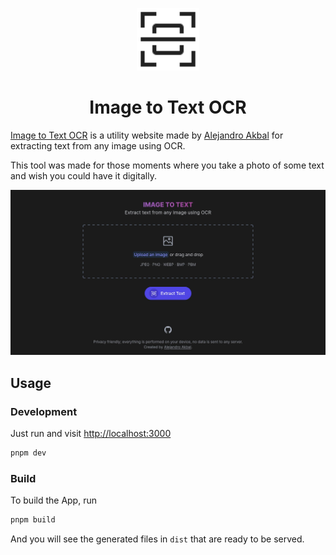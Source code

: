 <p align='center'>
  <img src='https://raw.githubusercontent.com/AlejandroAkbal/Image-to-Text-OCR/main/public/favicon.svg' alt='Image to Text OCR' height='100'/>
</p>

<h1 align='center'>
Image to Text OCR
</h1>

[Image to Text OCR](https://paste.photos/) is a utility website made by [Alejandro Akbal](https://akbal.dev)
for extracting text from any image using OCR.

This tool was made for those moments where you take a photo of some text and wish you could have it digitally.

![Preview](./public/social.jpg)

## Usage

### Development

Just run and visit <http://localhost:3000>

```bash
pnpm dev
```

### Build

To build the App, run

```bash
pnpm build
```

And you will see the generated files in `dist` that are ready to be served.
